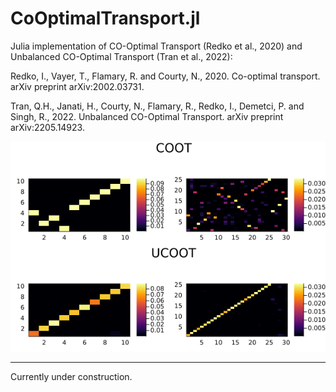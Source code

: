 # CoOptimalTransport.jl
Julia implementation of CO-Optimal Transport (Redko et al., 2020) and Unbalanced CO-Optimal Transport (Tran et al., 2022):

Redko, I., Vayer, T., Flamary, R. and Courty, N., 2020. Co-optimal transport. arXiv preprint arXiv:2002.03731.

Tran, Q.H., Janati, H., Courty, N., Flamary, R., Redko, I., Demetci, P. and Singh, R., 2022. Unbalanced CO-Optimal Transport. arXiv preprint arXiv:2205.14923.

![](COOT_vs_UCOOT.png)

---

Currently under construction. 
